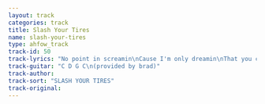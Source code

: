 ```yaml
---
layout: track
categories: track
title: Slash Your Tires
name: slash-your-tires
type: ahfow_track
track-id: 50
track-lyrics: "No point in screamin\nCause I'm only dreamin\nThat you came to pieces\nAnd I came in peace\n\nYou're always loaded\nYour life has imploded\nNine weeks of hell, man\nBut I'm feelin swell\n\nAnd in my dreams I slash your tires\nAnd in my dreams I set these fires\nAnd all your fears, it's nothing new\nAnd all your tears, they won't help you\n\nYou're always posin\nAnd I was imposin\nBut I turned the tables\nAnd I'm feeling fine\n\nYou're always loaded\nYour life has imploded\nNine weeks of hell, man\nBut I'm feelin swell\n\nAnd in my dreams I slash your tires\nAnd in my dreams I set these fires\nAnd all your fears, it's nothing new\nAnd all your tears, they won't help you\n\nAnd all your fears, it's nothing new\nAnd all your tears, they won't help you"
track-guitar: "C D G C\n(provided by brad)"
track-author: 
track-sort: "SLASH YOUR TIRES"
track-original: 
---
```

